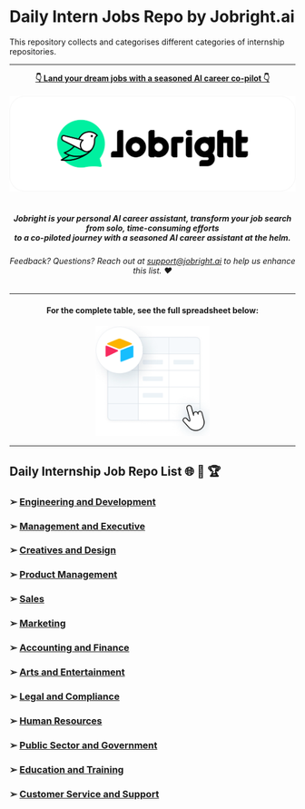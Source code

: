 # Daily Intern Jobs Repo by Jobright.ai

This repository collects and categorises different categories of internship repositories.

---

<div align="center">
<p>
    <a href="https://jobright.ai/?utm_campaign=1059&utm_source=git"><b>👇 Land your dream jobs with a seasoned AI career co-pilot 👇</b></a>
    <br>
    <br>
    <a href="https://jobright.ai/?utm_campaign=1059&utm_source=git">
        <img src="./static/img/jrbtn.svg" alt="jobright.ai">
    </a>
    <br>
    <br>
    <i>
    <sub> 
        <h5>
        Jobright is your personal AI career assistant, transform your job search from solo, time-consuming efforts 
        <br>
        to a co-piloted journey with a seasoned AI career assistant at the helm.
        </h5>
    </sub>
    </i>
</p>
<p>
    <sub> 
        <h6>
            Feedback? Questions? Reach out at <a href="mailto:support@jobright.ai">support@jobright.ai</a> to help us enhance this list. ❤️
        </h6>
    </sub>
</p>

---
<h4>
For the complete table, see the full spreadsheet below:
</h4>
<a href="https://intern-list.com/?&utm_source=1101&utm_campaign=home">
    <img src="./static/img/airtable.png" alt="excel_icon", style="width: 40%; height: 40%;">
</a>
</div>

---

## Daily Internship Job Repo List  🌐 🧭 🏆

### ➢ [Engineering and Development](https://github.com/jobright-ai/2025-Engineer-Internship)
### ➢ [Management and Executive](https://github.com/jobright-ai/2025-Management-Internship)
### ➢ [Creatives and Design](https://github.com/jobright-ai/2025-Design-Internship)
### ➢ [Product Management](https://github.com/jobright-ai/2025-Product-Management-Internship)
### ➢ [Sales](https://github.com/jobright-ai/2025-Sales-Internship)
### ➢ [Marketing](https://github.com/jobright-ai/2025-Marketing-Internship)
### ➢ [Accounting and Finance](https://github.com/jobright-ai/2025-Account-Internship)
### ➢ [Arts and Entertainment](https://github.com/jobright-ai/2025-Art-Internship)
### ➢ [Legal and Compliance](https://github.com/jobright-ai/2025-Legal-Internship)
### ➢ [Human Resources](https://github.com/jobright-ai/2025-HR-Internship)
### ➢ [Public Sector and Government](https://github.com/jobright-ai/2025-Public-Sector-Internship)
### ➢ [Education and Training](https://github.com/jobright-ai/2025-Education-Internship)
### ➢ [Customer Service and Support](https://github.com/jobright-ai/2025-Support-Internship)
